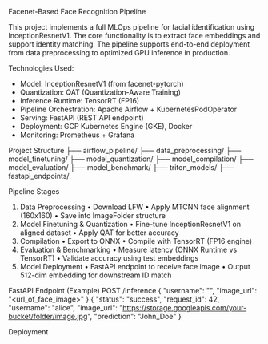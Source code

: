 Facenet-Based Face Recognition Pipeline

This project implements a full MLOps pipeline for facial identification using InceptionResnetV1. The core functionality is to extract face embeddings and support identity matching. The pipeline supports end-to-end deployment from data preprocessing to optimized GPU inference in production.

Technologies Used:
- Model: InceptionResnetV1 (from facenet-pytorch)
- Quantization: QAT (Quantization-Aware Training)
- Inference Runtime: TensorRT (FP16)
- Pipeline Orchestration: Apache Airflow + KubernetesPodOperator
- Serving: FastAPI (REST API endpoint)
- Deployment: GCP Kubernetes Engine (GKE), Docker
- Monitoring: Prometheus + Grafana

Project Structure
├── airflow_pipeline/
├── data_preprocessing/
├── model_finetuning/
├── model_quantization/
├── model_compilation/
├── model_evaluation/ 
├── model_benchmark/
├── triton_models/
├── fastapi_endpoints/

Pipeline Stages
1.	Data Preprocessing
	•	Download LFW
	•	Apply MTCNN face alignment (160x160)
	•	Save into ImageFolder structure
2.	Model Finetuning & Quantization
	•	Fine-tune InceptionResnetV1 on aligned dataset
	•	Apply QAT for better accuracy
3.	Compilation
	•	Export to ONNX
	•	Compile with TensorRT (FP16 engine)
4.	Evaluation & Benchmarking
	•	Measure latency (ONNX Runtime vs TensorRT)
	•	Validate accuracy using test embeddings
5.	Model Deployment
	•	FastAPI endpoint to receive face image
	•	Output 512-dim embedding for downstream ID match

FastAPI Endpoint (Example)
POST /inference
{
    "username": "<username>",
    "image_url": "<url_of_face_image>"
}
{
    "status": "success",
    "request_id": 42,
    "username": "alice",
    "image_url": "https://storage.googleapis.com/your-bucket/folder/image.jpg",
    "prediction": "John_Doe"
}








Deployment